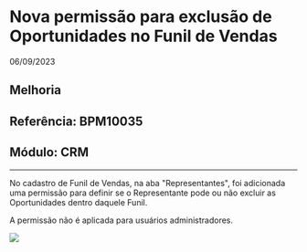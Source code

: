 # Nova permissão para exclusão de Oportunidades no Funil de Vendas
06/09/2023
## Melhoria
## Referência: BPM10035
## Módulo: CRM
***

No cadastro de Funil de Vendas, na aba "Representantes", foi adicionada uma permissão para definir se o Representante pode ou não excluir as Oportunidades dentro daquele Funil.

A permissão não é aplicada para usuários administradores.

![]([PATH_IMG]/BPM10035_permissao_excluir_oportunidade.png)
